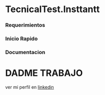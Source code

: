 # TecnicalTest.Insttantt

### Requerimientos 

### Inicio Rapido 

### Documentacion 

# DADME TRABAJO 
ver mi perfil en [linkedin](https://www.linkedin.com/in/daniel-orjuela/)
